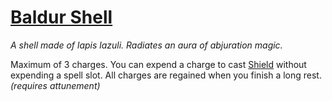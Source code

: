 # [Baldur Shell](https://hollowknight.wiki/w/Baldur_Shell)

*A shell made of lapis lazuli. Radiates an aura of abjuration magic.*

Maximum of 3 charges. You can expend a charge to cast [Shield](https://5e.tools/spells.html#shield_xphb) without expending a spell slot. All charges are regained when you finish a long rest. *(requires attunement)*
